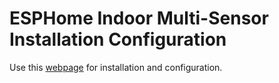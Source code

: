 # ESPHome Indoor Multi-Sensor Installation Configuration

Use this [webpage](https://mikelawrence.github.io/esphome-indoor-multi-sensor-config/) for installation and configuration.
